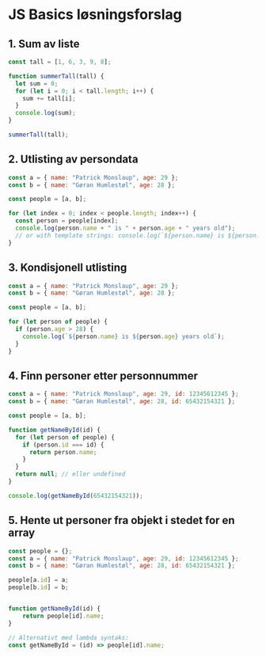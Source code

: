 # JS Basics løsningsforslag

## 1. Sum av liste

```js
const tall = [1, 6, 3, 9, 8];

function summerTall(tall) {
  let sum = 0;
  for (let i = 0; i < tall.length; i++) {
    sum += tall[i];
  }
  console.log(sum);
}

summerTall(tall);
```

## 2. Utlisting av persondata

```js
const a = { name: "Patrick Monslaup", age: 29 };
const b = { name: "Gøran Humlestøl", age: 28 };

const people = [a, b];

for (let index = 0; index < people.length; index++) {
  const person = people[index];
  console.log(person.name + " is " + person.age + " years old");
  // or with template strings: console.log(`${person.name} is ${person.age} years old`);
}
```

## 3. Kondisjonell utlisting

```js
const a = { name: "Patrick Monslaup", age: 29 };
const b = { name: "Gøran Humlestøl", age: 28 };

const people = [a, b];

for (let person of people) {
  if (person.age > 28) {
    console.log(`${person.name} is ${person.age} years old`);
  }
}
```

## 4. Finn personer etter personnummer

```js
const a = { name: "Patrick Monslaup", age: 29, id: 12345612345 };
const b = { name: "Gøran Humlestøl", age: 28, id: 65432154321 };

const people = [a, b];

function getNameById(id) {
  for (let person of people) {
    if (person.id === id) {
      return person.name;
    }
  }
  return null; // eller undefined
}

console.log(getNameById(65432154321));
```

## 5. Hente ut personer fra objekt i stedet for en array

```js
const people = {};
const a = { name: "Patrick Monslaup", age: 29, id: 12345612345 };
const b = { name: "Gøran Humlestøl", age: 28, id: 65432154321 };

people[a.id] = a;
people[b.id] = b;


function getNameById(id) {
    return people[id].name;
}

// Alternativt med lambda syntaks:
const getNameById = (id) => people[id].name;
```
